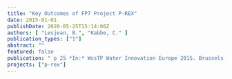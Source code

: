 ```yaml
---
title: "Key Outcomes of FP7 Project P-REX"
date: 2015-01-01
publishDate: 2020-05-25T15:14:06Z
authors: [ "Lesjean, B.", "Kabbe, C." ]
publication_types: ["1"]
abstract: ""
featured: false
publication: " p 25 *In:* WssTP Water Innovation Europe 2015. Brussels, Belgium. 24-26 June 2015"
projects: ["p-rex"]
---
```


